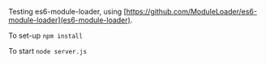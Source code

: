 Testing es6-module-loader, using [https://github.com/ModuleLoader/es6-module-loader](es6-module-loader).

To set-up `npm install`

To start `node server.js`
